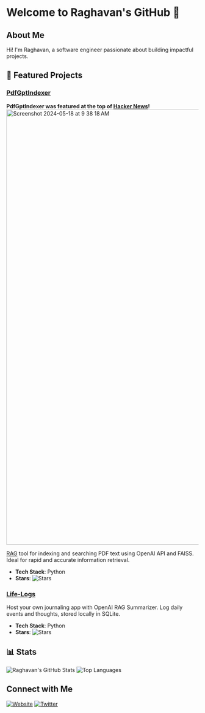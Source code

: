 # Welcome to Raghavan's GitHub 👋

## About Me
Hi! I'm Raghavan, a software engineer passionate about building impactful projects. 

## 🚀 Featured Projects

### [PdfGptIndexer](https://github.com/raghavan/PdfGptIndexer)
**PdfGptIndexer was featured at the top of [Hacker News](https://news.ycombinator.com/item?id=36648794)!**
<img width="1139" alt="Screenshot 2024-05-18 at 9 38 18 AM" src="https://github.com/raghavan/raghavan/assets/131585/24215a9a-d423-45a8-8c4d-d9ee8b1ec752">


[RAG](https://blogs.nvidia.com/blog/what-is-retrieval-augmented-generation/) tool for indexing and searching PDF text using OpenAI API and FAISS. Ideal for rapid and accurate information retrieval.
- **Tech Stack**: Python
- **Stars**: ![Stars](https://img.shields.io/github/stars/raghavan/PdfGptIndexer?style=social)

### [Life-Logs](https://github.com/raghavan/Life-Logs)
Host your own journaling app with OpenAI RAG Summarizer. Log daily events and thoughts, stored locally in SQLite.
- **Tech Stack**: Python
- **Stars**: ![Stars](https://img.shields.io/github/stars/raghavan/Life-Logs?style=social)

## 📊 Stats

![Raghavan's GitHub Stats](https://github-readme-stats.vercel.app/api?username=raghavan&show_icons=true&theme=dark)
![Top Languages](https://github-readme-stats.vercel.app/api/top-langs/?username=raghavan&layout=compact&theme=dark)

## Connect with Me
[![Website](https://img.shields.io/badge/Website-Visit-brightgreen)](http://www.raghavan.studio) 
[![Twitter](https://img.shields.io/twitter/follow/raghavan_kl?style=social)](https://twitter.com/raghavan_kl)

